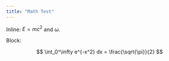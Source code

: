 ```yaml
---
title: "Math Test"
---
```


Inline: $E=mc^2$ and $\omega$.

Block:

$$
\int_0^\infty e^{-x^2} dx = \frac{\sqrt{\pi}}{2}
$$
